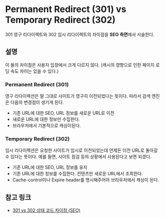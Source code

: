# Permanent Redirect (301) vs Temporary Redirect (302)

301 영구 리다이렉트와 302 임시 리다이렉트의 차이점을 **SEO 측면**에서 서술한다.

## 설명

이 둘의 차이점은 사용자 입장에서 크게 다르지 않다. (캐시의 영향으로 인한 페이지 로딩 속도 차이는 있을 수 있다.)

### Permanent Redirect (301)

영구 리다이렉션은 말 그대로 사이트가 영구히 이전되었다는 뜻이다. 따라서 검색 엔진은 다음의 변경점이 생기게 된다.

- 기존 URL에 대한 SEO, URL 정보를 새로운 URL로 이전
- 새로운 URL에 대한 정보만 수집한다.
- 브라우저에서 기본적으로 캐싱이된다.

### Temporary Redirect (302)

임시 리다이렉션은 요청한 사이트가 임시로 이전되었는데 언제든 이전 URL로 돌아갈 수 있다는 뜻이다. 예를 들면, 사이트 점검 등의 상황에서 사용된다고 보면 되겠다.

- 기존 URL에 대한 SEO, URL 정보를 유지
- 기존 URL에 대한 정보를 수집한다. 컨텐츠만 새로운 URL에서 조회한다.
- Cache-control이나 Expire header를 명시해주어야 브라우저에서 캐싱이 된다.

## 참고 링크

- [301 vs 302 상태 코드 차이점 (SEO)](https://inpa.tistory.com/entry/HTTP-%F0%9F%8C%90-301-vs-302-%EC%83%81%ED%83%9C-%EC%BD%94%EB%93%9C-%EC%B0%A8%EC%9D%B4%EC%A0%90-%F0%9F%92%AF-%EC%99%84%EB%B2%BD-%EC%A0%95%EB%A6%AC)
